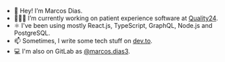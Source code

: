 - 👋 Hey! I’m Marcos Dias.
- 👨🏽‍💻 I’m currently working on patient experience software at [Quality24](https://quality24.com.br/).
- ⚛️ I've been using mostly React.js, TypeScript, GraphQL, Node.js and PostgreSQL.
- 📫 Sometimes, I write some tech stuff on [dev.to](https://dev.to/marcosdiasdev).
- 💻 I'm also on GitLab as [@marcos.dias3](https://gitlab.com/marcos.dias3).

